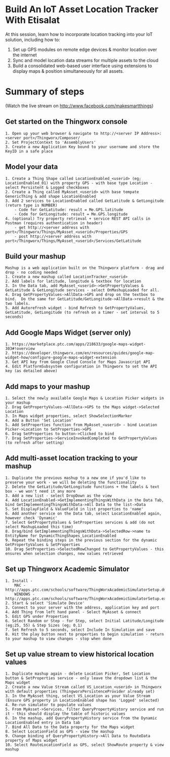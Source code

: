 # Build An IoT Asset Location Tracker With Etisalat
At this session, learn how to incorporate ​location tracking​ into your IoT solution, including how to: 
1. Set up GPS modules on remote edge devices & monitor location over the internet 
2. Sync and model location data streams for multiple assets to the cloud 
3. Build a consolidated web-based user interface using extensions to display maps & position simultaneously for all assets.

# Summary of steps
(Watch the live stream on http://www.facebook.com/makesmartthings)

## Get started on the Thingworx console
	1. Open up your web browser & navigate to http://<server IP Address>:<server port>/Thingworx/Composer/
	2. Set ProjectContext to 'AssemblyUsers'
	3. Create a new Application Key bound to your username and store the KeyID in a safe place

## Model your data
	1. Create a Thing Shape called LocationEnabled_<userid> (eg; LocationEnabled_01) with property GPS - with base type Location - select Persistent & Logged checkboxes
	2. Create a Thing called MyAsset_<userid> with base tempate GenericThing & add shape LocationEnabled
	3. Add 2 services to LocationEnabled called GetLatitude & GetLongitude (return type is NUMBER)
		- Code for GetLatitude: result = Me.GPS.latitude
		- Code for GetLongitude: result = Me.GPS.longitude
	4. (optional) Try property retrieval + service REST API calls in Postman (requires authentication in header)
		- get http://<server address with port>/Thingworx/Things/MyAsset_<userid>/Properties/GPS
		- post http://<server address with port>/Thingworx/Things/MyAsset_<userid>/Services/GetLatitude

## Build your mashup
	Mashup is a web application built on the Thingworx platform - drag and drop - no coding needed
	1. Create a new mashup called LocationTracker_<userid>
	2. Add labels for latitude, longitude & textbox for location
	3. In the Data tab, add MyAsset_<userid>->GetPropertyValues & GetLatitude & GetLongitude services - select OnMashupLoaded for all.
	4. Drag GetPropertyValues->AllData->GPS and drop on the textbox to bind.  Do the same for GetLatitude/GetLongitude->AllData->result & the two labels.
	5. Add Autorefresh widget - bind Refresh to GetPropertyValues, GetLatitude, GetLongitude (to refresh on a timer - set interval to 5 seconds)

## Add Google Maps Widget (server only)
	1. https://marketplace.ptc.com/apps/218633/google-maps-widget-303#!overview
	2. https://developer.thingworx.com/en/resources/guides/google-map-widget-how/configure-google-maps-widget-extension
	3. Get API key from Google Cloud Console for Maps Javascript API
	4. Edit PlatformSubsystem configuration in Thingworx to set the API key (as detailed above)

## Add maps to your mashup
	1. Select the newly available Google Maps & Location Picker widgets in your mashup
	2. Drag GetPropertyValues->AllData->GPS to the Maps widget->Selected Location
	3. In Maps widget properties, select ShowSelectionMarker
	4. Add a Button 'Set Location'
	5. Add SetProperties function from MyAsset_<userid> - bind Location Picker->Location to SetProperties->GPS
	6. Drag SetProperties to button->Clicked to bind
	7. Drag SetProperties->ServiceInvokedCompleted to GetPropertyValues (to refresh after setting)

## Add multi-asset location tracking to your mashup
	1. Duplicate the previous mashup to a new one if you'd like to preserve your work - we will be deleting the functionality
	2. Delete the GetLatitude/GetLongitude functions + the labels & text box - we won't need it any more
	3. Add a new list - select DropDown as the view
	4. Add LocationEnabled->GetImplementingThingsWithData in the Data Tab, bind GetImplementingThingsWithData->All Data to the list->Data
	5. Set DisplayField & ValueField in list properties to 'name'
	6. Add another service on the Data tab, select LocationEnabled again, however check 'Dynamic'
	7. Select GetPropertyValues & SetProperties services & add (do not select MashupLoaded this time)
	8. Drag/bind GetImplementingThingsWithData->SelectedRow->name to EntityName for DynamicThingShapes_LocationEnabled
	9. Repeat the binding steps in the previous section for the dynamic GetPropertyValues & SetProperties 
	10. Drag SetProperties->SelectedRowChanged to GetPropertyValues - this ensures when selection changes, new values retrieved
	
## Set up Thingworx Academic Simulator
	1. Install - 
		MAC - http://apps.ptc.com/schools/software/ThingWorxAcademicSimulatorSetup.dmg
		WINDOWS - http://apps.ptc.com/schools/software/ThingWorxAcademicSimulatorSetup.exe
	2. Start & select 'Simulate Device'
	3. Connect to your server with the address, application key and port
	4. Add Thing from left hand panel - Select MyAsset & connect
	5. Edit GPS under Properties 
	6. Select Random or Step - for Step, select Initial Latitude/Longitude (eg;25, 55) & Step Sizes (eg; 0.1)
	7. Set Refresh to 5 seconds, select Include In Simulation and save
	8. Hit the play button next to properties to begin simulation - return to your mashup to view changes - stop when done

## Set up value stream to view historical location values
	1. Duplicate mashup again - delete Location Picker, Set Location button & SetProperties service - only leave the dropdown list & the Maps widget
	2. Create a new Value Stream called VS_Location_<userid> in Thingworx with default properties (ThingworxPersistenceProvider already set)
	3. In the MyAsset thing, select VS_Location as your Value Stream (Ensure GPS property in LocationEnabled shape has 'Logged' selected)
	4. Re-run simulator to populate values
	5. From MyAsset->Services, filter QueryPropertyHistory service and run it - this should display the table of historic values
	6. In the mashup, add QueryPropertyHistory service from the Dynamic LocationEnabled entry in Data tab
	7. Bind All Data to the Data property for the Maps widget
	8. Select LocationField as GPS - view the mashup
	9. Change binding of QueryPropertyHistory->All Data to RouteData property of Maps widget
	10. Select RouteLocationField as GPS, select ShowRoute property & view mashup


	
	

	





